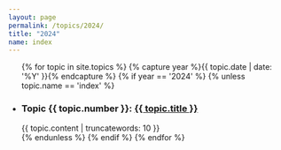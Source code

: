 ```yaml
---
layout: page
permalink: /topics/2024/
title: "2024"
name: index
---
```


<ul class="grid">
  {% for topic in site.topics %}
  {% capture year %}{{ topic.date | date: '%Y' }}{% endcapture %}
  {% if year == '2024' %}
  {% unless topic.name == 'index' %}
    <li class="topic">
      <h3>Topic {{ topic.number }}: <a href="{{ site.baseurl }}{{ topic.url }}">{{ topic.title }}</a></h3>
      {{ topic.content | truncatewords: 10 }}
    </li>
  {% endunless %}
  {% endif %}
  {% endfor %}
</ul>
